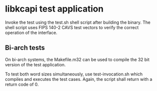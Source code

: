 libkcapi test application
=========================

Invoke the test using the test.sh shell script after building the
binary. The shell script uses FIPS 140-2 CAVS test vectors to verify
the correct operation of the interface.

Bi-arch tests
-------------

On bi-arch systems, the Makefile.m32 can be used to compile the 32 bit
version of the test application.

To test both word sizes simultaneously, use test-invocation.sh which
compiles and executes the test cases. Again, the script shall
return with a return code of 0.
